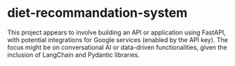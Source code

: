 # diet-recommandation-system
This project appears to involve building an API or application using FastAPI, with potential integrations for Google services (enabled by the API key). The focus might be on conversational AI or data-driven functionalities, given the inclusion of LangChain and Pydantic libraries.
